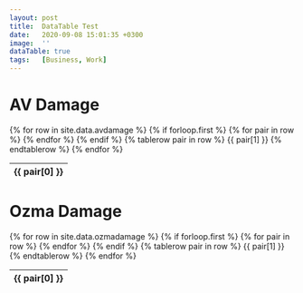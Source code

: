 ```yaml
---
layout: post
title:  DataTable Test
date:   2020-09-08 15:01:35 +0300
image:  ''
dataTable: true
tags:   [Business, Work]
---
```

# AV Damage
<table class="avdps">
  {% for row in site.data.avdamage %}
    {% if forloop.first %}
    <thead>
    <tr>
      {% for pair in row %}
        <th>{{ pair[0] }}</th>
      {% endfor %}
    </tr>
    </thead>
    {% endif %}
    {% tablerow pair in row %}
      {{ pair[1] }}
    {% endtablerow %}
  {% endfor %}
</table>

# Ozma Damage
<table class="ozmadps">
  {% for row in site.data.ozmadamage %}
    {% if forloop.first %}
    <thead>
    <tr>
      {% for pair in row %}
        <th>{{ pair[0] }}</th>
      {% endfor %}
    </tr>
    </thead>
    {% endif %}
    {% tablerow pair in row %}
      {{ pair[1] }}
    {% endtablerow %}
  {% endfor %}
</table>

<script>
$('table.avdps').DataTable({
	paging: false,
	"order": [[ 3, "desc" ]],
	scrollY: 400,
	responsive: true,
        "createdRow": function( row, data, dataIndex ) {
             if ( data[0] == "Warrior" ) {        
         $(row).addClass('red');
     
       },
        "columnDefs": [
            {
                "targets": [ 3 ],
                "visible": false,
                "searchable": false
            }
        ]
} )
</script>

<script>
$('table.ozmadps').DataTable({
        paging: false,
	"order": [[ 3, "desc" ]],
        scrollY: 400
} )
</script>
